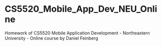 # CS5520_Mobile_App_Dev_NEU_Online
Homework of CS5520 Mobile Application Development - Northeastern University - Online course by Daniel Feinberg
